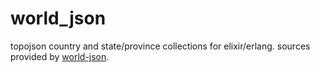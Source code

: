 world_json
===========

topojson country and state/province collections for elixir/erlang. sources provided by [world-json](https://github.com/camshaft/world-json).

